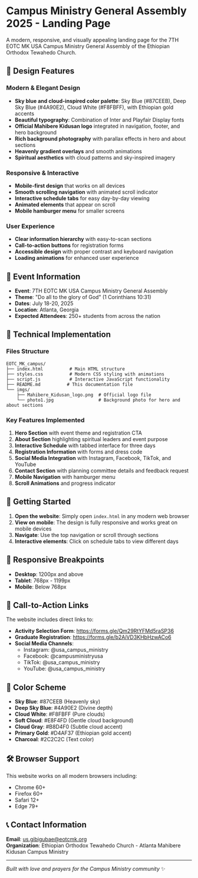 # Campus Ministry General Assembly 2025 - Landing Page

A modern, responsive, and visually appealing landing page for the 7TH EOTC MK USA Campus Ministry General Assembly of the Ethiopian Orthodox Tewahedo Church.

## 🎨 Design Features

### Modern & Elegant Design
- **Sky blue and cloud-inspired color palette**: Sky Blue (#87CEEB), Deep Sky Blue (#4A90E2), Cloud White (#F8FBFF), with Ethiopian gold accents
- **Beautiful typography**: Combination of Inter and Playfair Display fonts
- **Official Mahibere Kidusan logo** integrated in navigation, footer, and hero background
- **Rich background photography** with parallax effects in hero and about sections
- **Heavenly gradient overlays** and smooth animations
- **Spiritual aesthetics** with cloud patterns and sky-inspired imagery

### Responsive & Interactive
- **Mobile-first design** that works on all devices
- **Smooth scrolling navigation** with animated scroll indicator
- **Interactive schedule tabs** for easy day-by-day viewing
- **Animated elements** that appear on scroll
- **Mobile hamburger menu** for smaller screens

### User Experience
- **Clear information hierarchy** with easy-to-scan sections
- **Call-to-action buttons** for registration forms
- **Accessible design** with proper contrast and keyboard navigation
- **Loading animations** for enhanced user experience

## 📅 Event Information

- **Event**: 7TH EOTC MK USA Campus Ministry General Assembly
- **Theme**: "Do all to the glory of God" (1 Corinthians 10:31)
- **Dates**: July 18-20, 2025
- **Location**: Atlanta, Georgia
- **Expected Attendees**: 250+ students from across the nation

## 🔧 Technical Implementation

### Files Structure
```
EOTC_MK_campus/
├── index.html          # Main HTML structure
├── styles.css          # Modern CSS styling with animations
├── script.js           # Interactive JavaScript functionality
├── README.md          # This documentation file
└── imgs/
    ├── Mahibere_Kidusan_logo.png  # Official logo file
    └── photo1.jpg                 # Background photo for hero and about sections
```

### Key Features Implemented
1. **Hero Section** with event theme and registration CTA
2. **About Section** highlighting spiritual leaders and event purpose
3. **Interactive Schedule** with tabbed interface for three days
4. **Registration Information** with forms and dress code
5. **Social Media Integration** with Instagram, Facebook, TikTok, and YouTube
6. **Contact Section** with planning committee details and feedback request
7. **Mobile Navigation** with hamburger menu
8. **Scroll Animations** and progress indicator

## 🚀 Getting Started

1. **Open the website**: Simply open `index.html` in any modern web browser
2. **View on mobile**: The design is fully responsive and works great on mobile devices
3. **Navigate**: Use the top navigation or scroll through sections
4. **Interactive elements**: Click on schedule tabs to view different days

## 📱 Responsive Breakpoints

- **Desktop**: 1200px and above
- **Tablet**: 768px - 1199px
- **Mobile**: Below 768px

## 🎯 Call-to-Action Links

The website includes direct links to:
- **Activity Selection Form**: https://forms.gle/Qm29RtYFMd5raSP36
- **Graduate Registration**: https://forms.gle/b2AiVD3KHbHzwACo6
- **Social Media Channels**: 
  - Instagram: @usa_campus_ministry
  - Facebook: @campusministryusa
  - TikTok: @usa_campus_ministry
  - YouTube: @usa_campus_ministry

## 🎨 Color Scheme

- **Sky Blue**: #87CEEB (Heavenly sky)
- **Deep Sky Blue**: #4A90E2 (Divine depth)
- **Cloud White**: #F8FBFF (Pure clouds)
- **Soft Cloud**: #E8F4FD (Gentle cloud background)
- **Cloud Gray**: #B8D4F0 (Subtle cloud accent)
- **Primary Gold**: #D4AF37 (Ethiopian gold accent)
- **Charcoal**: #2C2C2C (Text color)

## 🛠️ Browser Support

This website works on all modern browsers including:
- Chrome 60+
- Firefox 60+
- Safari 12+
- Edge 79+

## 📞 Contact Information

**Email**: us.gibigubae@eotcmk.org  
**Organization**: Ethiopian Orthodox Tewahedo Church - Atlanta Mahibere Kidusan Campus Ministry

---

*Built with love and prayers for the Campus Ministry community* ✨ 